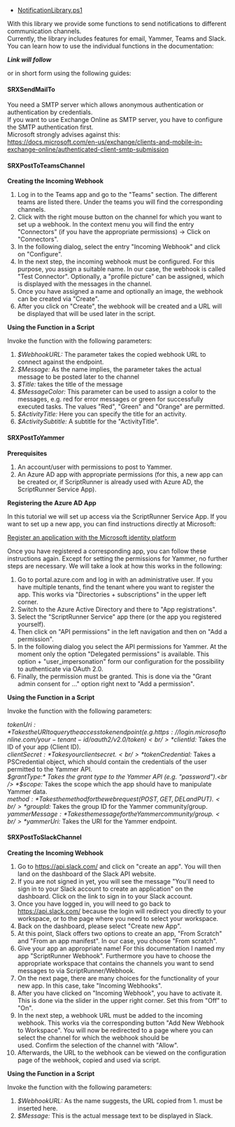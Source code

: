 + [NotificationLibrary.ps1](./NotificationLibrary.ps1)

With this library we provide some functions to send notifications to different communication channels.<br /> 
Currently, the library includes features for email, Yammer, Teams and Slack.<br /> 
You can learn how to use the individual functions in the documentation:<br />

***Link will follow***

or in short form using the following guides:

#### SRXSendMailTo

You need a SMTP server which allows anonymous authentication or authentication by credentials.<br /> 
If you want to use Exchange Online as SMTP server, you have to configure the SMTP authentication first.<br /> 
Microsoft strongly advises against this:<br /> 
https://docs.microsoft.com/en-us/exchange/clients-and-mobile-in-exchange-online/authenticated-client-smtp-submission

#### SRXPostToTeamsChannel

**Creating the Incoming Webhook**

1. Log in to the Teams app and go to the "Teams" section. The different teams are listed there. Under the teams you will find the corresponding channels.
2. Click with the right mouse button on the channel for which you want to set up a webhook. In the context menu you will find the entry "Connectors" (if you have the appropriate permissions) -> Click on "Connectors".
3. In the following dialog, select the entry "Incoming Webhook" and click on "Configure".
4. In the next step, the incoming webhook must be configured. For this purpose, you assign a suitable name. In our case, the webhook is called "Test Connector". Optionally, a "profile picture" can be assigned, which is displayed with the messages in the channel.
5. Once you have assigned a name and optionally an image, the webhook can be created via "Create".
6. After you click on "Create", the webhook will be created and a URL will be displayed that will be used later in the script.

**Using the Function in a Script**

Invoke the function with the following parameters:

1. *$WebhookURL:* The parameter takes the copied webhook URL to connect against the endpoint.<br />
2. *$Message:* As the name implies, the parameter takes the actual message to be posted later to the channel<br />
3. *$Title:* takes the title of the message<br />
4. *$MessageColor:* This parameter can be used to assign a color to the messages, e.g. red for error messages or green for successfully executed tasks. The values "Red", "Green" and "Orange" are permitted.<br />
5. *$ActivityTitle:* Here you can specify the title for an activity.<br />
6. *$ActivitySubtitle:* A subtitle for the "ActivityTitle". <br />

#### SRXPostToYammer

**Prerequisites**

1. An account/user with permissions to post to Yammer.<br />
2. An Azure AD app with appropriate permissions (for this, a new app can be created or, if ScriptRunner is already used with Azure AD, the ScriptRunner Service App).<br />

**Registering the Azure AD App**

In this tutorial we will set up access via the ScriptRunner Service App. If you want to set up a new app, you can find instructions directly at Microsoft:

[Register an application with the Microsoft identity platform](https://docs.microsoft.com/en-us/azure/active-directory/develop/quickstart-register-app)

Once you have registered a corresponding app, you can follow these instructions again. Except for setting the permissions for Yammer, no further steps are necessary. We will take a look at how this works in the following:

1. Go to portal.azure.com and log in with an administrative user. If you have multiple tenants, find the tenant where you want to register the app. This works via "Directories + subscriptions" in the upper left corner.<br />
2. Switch to the Azure Active Directory and there to "App registrations".<br />
3. Select the "ScriptRunner Service" app there (or the app you registered yourself).<br />
4. Then click on "API permissions" in the left navigation and then on "Add a permission".<br />
5. In the following dialog you select the API permissions for Yammer. At the moment only the option "Delegated permissions" is available. This option + "user_impersonation" form our configuration for the possibility to authenticate via OAuth 2.0.<br />
6. Finally, the permission must be granted. This is done via the "Grant admin consent for ..." option right next to "Add a permission".<br />

**Using the Function in a Script**

Invoke the function with the following parameters:

*$tokenUri:* Takes the URI to query the access token endpoint (e.g. https://login.microsoftonline.com/your-tenant-id/oauth2/v2.0/token)<br />
*$clientId:* Takes the ID of your app  (Client ID).<br />
*$clientSecret:* Takes your client secret.<br />
*$tokenCredential:* Takes a PSCredential object, which should contain the credentials of the user permitted to the Yammer API.<br />
*$grantType:* Takes the grant type to the Yammer API (e.g. "password").<br />
*$scope:* Takes the scope which the app should have to manipulate Yammer data.<br />
*$method:* Takes the method for the web request (POST, GET, DEL and PUT).<br />
*$groupId:* Takes the group ID for the Yammer community/group.<br />
*$yammerMessage:* Takes the message for the Yammer community/group.<br />
*$yammerUri:* Takes the URI for the Yammer endpoint.<br />


#### SRXPostToSlackChannel

**Creating the Incoming Webhook**

1. Go to https://api.slack.com/ and click on "create an app". You will then land on the dashboard of the Slack API website.<br />
2. If you are not signed in yet, you will see the message "You'll need to sign in to your Slack account to create an application" on the dashboard.  Click on the link to sign in to your Slack account.<br />
3. Once you have logged in, you will need to go back to https://api.slack.com/ because the login will redirect you directly to your workspace, or to the page where you need to select your workspace.<br />
4. Back on the dashboard, please select "Create new App".<br />
5. At this point, Slack offers two options to create an app, "From Scratch" and "From an app manifest". In our case, you choose "From scratch".<br />
6. Give your app an appropriate name! For this documentation I named my app "ScriptRunner Webhook". Furthermore you have to choose the appropriate workspace that contains the channels you want to send messages to via ScriptRunner/Webhook.<br />
7. On the next page, there are many choices for the functionality of your new app. In this case, take "Incoming Webhooks".<br />
8. After you have clicked on "Incoming Webhook", you have to activate it. This is done via the slider in the upper right corner. Set this from "Off" to "On".
9. In the next step, a webhook URL must be added to the incoming webhook. This works via the corresponding button "Add New Webhook to Workspace". You will now be redirected to a page where you can select the channel for which the webhook should be <br /> used.  Confirm the selection of the channel with "Allow".
10. Afterwards, the URL to the webhook can be viewed on the configuration page of the webhook, copied and used via script.<br />

**Using the Function in a Script**

Invoke the function with the following parameters:

1. *$WebhookURL:* As the name suggests, the URL copied from 1. must be inserted here.<br />
2. *$Message:* This is the actual message text to be displayed in Slack.<br />


